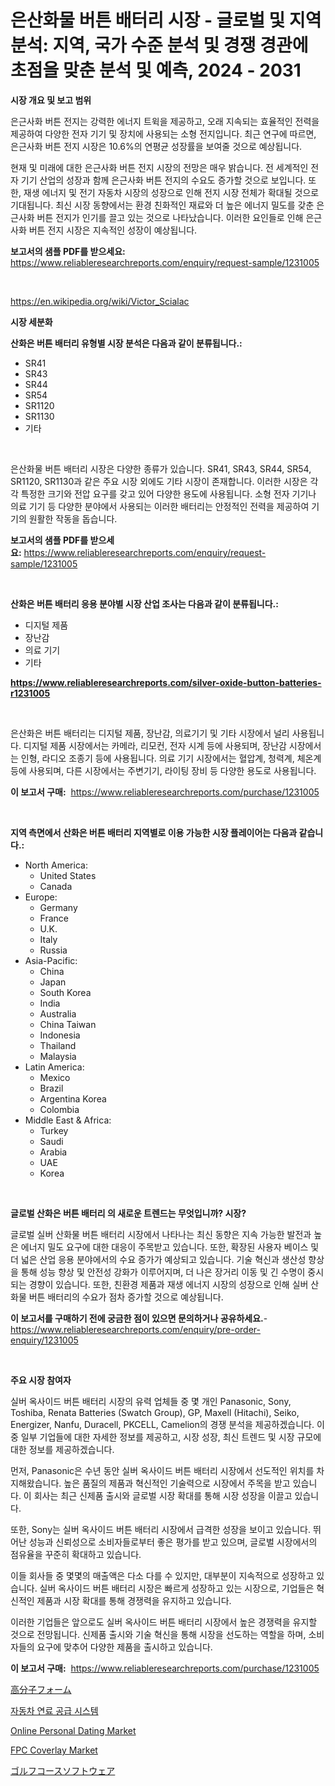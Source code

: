 <p><h1>은산화물 버튼 배터리 시장 - 글로벌 및 지역 분석: 지역, 국가 수준 분석 및 경쟁 경관에 초점을 맞춘 분석 및 예측, 2024 - 2031</h1></p><p><strong>시장 개요 및 보고 범위</strong></p>
<p><p>은근사화 버튼 전지는 강력한 에너지 트윅을 제공하고, 오래 지속되는 효율적인 전력을 제공하여 다양한 전자 기기 및 장치에 사용되는 소형 전지입니다. 최근 연구에 따르면, 은근사화 버튼 전지 시장은 10.6%의 연평균 성장률을 보여줄 것으로 예상됩니다.</p><p>현재 및 미래에 대한 은근사화 버튼 전지 시장의 전망은 매우 밝습니다. 전 세계적인 전자 기기 산업의 성장과 함께 은근사화 버튼 전지의 수요도 증가할 것으로 보입니다. 또한, 재생 에너지 및 전기 자동차 시장의 성장으로 인해 전지 시장 전체가 확대될 것으로 기대됩니다. 최신 시장 동향에서는 환경 친화적인 재료와 더 높은 에너지 밀도를 갖춘 은근사화 버튼 전지가 인기를 끌고 있는 것으로 나타났습니다. 이러한 요인들로 인해 은근사화 버튼 전지 시장은 지속적인 성장이 예상됩니다.</p></p>
<p><strong>보고서의 샘플 PDF를 받으세요:</strong> <a href="https://www.reliableresearchreports.com/enquiry/request-sample/1231005">https://www.reliableresearchreports.com/enquiry/request-sample/1231005</a></p>
<p>&nbsp;</p>
<p><a href="https://en.wikipedia.org/wiki/Victor_Scialac">https://en.wikipedia.org/wiki/Victor_Scialac</a></p>
<p><strong>시장 세분화</strong></p>
<p><strong>산화은 버튼 배터리 유형별 시장 분석은 다음과 같이 분류됩니다.:</strong></p>
<p><ul><li>SR41</li><li>SR43</li><li>SR44</li><li>SR54</li><li>SR1120</li><li>SR1130</li><li>기타</li></ul></p>
<p>&nbsp;</p>
<p><p>은산화물 버튼 배터리 시장은 다양한 종류가 있습니다. SR41, SR43, SR44, SR54, SR1120, SR1130과 같은 주요 시장 외에도 기타 시장이 존재합니다. 이러한 시장은 각각 특정한 크기와 전압 요구를 갖고 있어 다양한 용도에 사용됩니다. 소형 전자 기기나 의료 기기 등 다양한 분야에서 사용되는 이러한 배터리는 안정적인 전력을 제공하여 기기의 원활한 작동을 돕습니다.</p></p>
<p><strong>보고서의 샘플 PDF를 받으세요:</strong>&nbsp;<a href="https://www.reliableresearchreports.com/enquiry/request-sample/1231005">https://www.reliableresearchreports.com/enquiry/request-sample/1231005</a></p>
<p>&nbsp;</p>
<p><strong> 산화은 버튼 배터리 응용 분야별 시장 산업 조사는 다음과 같이 분류됩니다.:</strong></p>
<p><ul><li>디지털 제품</li><li>장난감</li><li>의료 기기</li><li>기타</li></ul></p>
<p><strong><a href="https://www.reliableresearchreports.com/silver-oxide-button-batteries-r1231005">https://www.reliableresearchreports.com/silver-oxide-button-batteries-r1231005</a></strong></p>
<p>&nbsp;</p>
<p><p>은산화은 버튼 배터리는 디지털 제품, 장난감, 의료기기 및 기타 시장에서 널리 사용됩니다. 디지털 제품 시장에서는 카메라, 리모컨, 전자 시계 등에 사용되며, 장난감 시장에서는 인형, 라디오 조종기 등에 사용됩니다. 의료 기기 시장에서는 혈압계, 청력계, 체온계 등에 사용되며, 다른 시장에서는 주변기기, 라이팅 장비 등 다양한 용도로 사용됩니다.</p></p>
<p><strong>이 보고서 구매:</strong>&nbsp; <a href="https://www.reliableresearchreports.com/purchase/1231005">https://www.reliableresearchreports.com/purchase/1231005</a></p>
<p>&nbsp;</p>
<p><strong>지역 측면에서 산화은 버튼 배터리 지역별로 이용 가능한 시장 플레이어는 다음과 같습니다.:</strong></p>
<p><ul>
    <li>
        North America:
        <ul>
            <li>United States</li>
            <li>Canada</li>
        </ul>
    </li>
    <li>
        Europe:
        <ul>
            <li>Germany</li>
            <li>France</li>
            <li>U.K.</li>
            <li>Italy</li>
            <li>Russia</li>
        </ul>
    </li>
    <li>
        Asia-Pacific:
        <ul>
            <li>China</li>
            <li>Japan</li>
            <li>South Korea</li>
            <li>India</li>
            <li>Australia</li>
            <li>China Taiwan</li>
            <li>Indonesia</li>
            <li>Thailand</li>
            <li>Malaysia</li>
        </ul>
    </li>
    <li>
        Latin America:
        <ul>
            <li>Mexico</li>
            <li>Brazil</li>
            <li>Argentina Korea</li>
            <li>Colombia</li>
        </ul>
    </li>
    <li>
        Middle East & Africa:
        <ul>
            <li>Turkey</li>
            <li>Saudi</li>
            <li>Arabia</li>
            <li>UAE</li>
            <li>Korea</li>
        </ul>
    </li>
    </ul></p>
<p>&nbsp;</p>
<p><strong>글로벌 산화은 버튼 배터리 의 새로운 트렌드는 무엇입니까? 시장?</strong></p>
<p><p>글로벌 실버 산화물 버튼 배터리 시장에서 나타나는 최신 동향은 지속 가능한 발전과 높은 에너지 밀도 요구에 대한 대응이 주목받고 있습니다. 또한, 확장된 사용자 베이스 및 더 넓은 산업 응용 분야에서의 수요 증가가 예상되고 있습니다. 기술 혁신과 생산성 향상을 통해 성능 향상 및 안전성 강화가 이루어지며, 더 나은 장거리 이동 및 긴 수명이 중시되는 경향이 있습니다. 또한, 친환경 제품과 재생 에너지 시장의 성장으로 인해 실버 산화물 버튼 배터리의 수요가 점차 증가할 것으로 예상됩니다.</p></p>
<p><strong>이 보고서를 구매하기 전에 궁금한 점이 있으면 문의하거나 공유하세요.</strong>- <a href="https://www.reliableresearchreports.com/enquiry/pre-order-enquiry/1231005">https://www.reliableresearchreports.com/enquiry/pre-order-enquiry/1231005</a></p>
<p>&nbsp;</p>
<p><strong>주요 시장 참여자</strong></p>
<p><p>실버 옥사이드 버튼 배터리 시장의 유력 업체들 중 몇 개인 Panasonic, Sony, Toshiba, Renata Batteries (Swatch Group), GP, Maxell (Hitachi), Seiko, Energizer, Nanfu, Duracell, PKCELL, Camelion의 경쟁 분석을 제공하겠습니다. 이 중 일부 기업들에 대한 자세한 정보를 제공하고, 시장 성장, 최신 트렌드 및 시장 규모에 대한 정보를 제공하겠습니다.</p><p>먼저, Panasonic은 수년 동안 실버 옥사이드 버튼 배터리 시장에서 선도적인 위치를 차지해왔습니다. 높은 품질의 제품과 혁신적인 기술력으로 시장에서 주목을 받고 있습니다. 이 회사는 최근 신제품 출시와 글로벌 시장 확대를 통해 시장 성장을 이끌고 있습니다.</p><p>또한, Sony는 실버 옥사이드 버튼 배터리 시장에서 급격한 성장을 보이고 있습니다. 뛰어난 성능과 신뢰성으로 소비자들로부터 좋은 평가를 받고 있으며, 글로벌 시장에서의 점유율을 꾸준히 확대하고 있습니다.</p><p>이들 회사들 중 몇몇의 매출액은 다소 다를 수 있지만, 대부분이 지속적으로 성장하고 있습니다. 실버 옥사이드 버튼 배터리 시장은 빠르게 성장하고 있는 시장으로, 기업들은 혁신적인 제품과 시장 확대를 통해 경쟁력을 유지하고 있습니다.</p><p>이러한 기업들은 앞으로도 실버 옥사이드 버튼 배터리 시장에서 높은 경쟁력을 유지할 것으로 전망됩니다. 신제품 출시와 기술 혁신을 통해 시장을 선도하는 역할을 하며, 소비자들의 요구에 맞추어 다양한 제품을 출시하고 있습니다.</p></p>
<p><strong>이 보고서 구매:</strong>&nbsp;&nbsp;<a href="https://www.reliableresearchreports.com/purchase/1231005">https://www.reliableresearchreports.com/purchase/1231005</a></p>
<p><p><a href="https://github.com/schmahlson/Market-Research-Report-List-3/blob/main/483095417378.md">高分子フォーム</a></p><p><a href="https://github.com/shampaakter36/Market-Research-Report-List-2/blob/main/395488024239.md">자동차 연료 공급 시스템</a></p><p><a href="https://issuu.com/reportprime-2/docs/online-personal-dating-market-size-2030.pptx">Online Personal Dating Market</a></p><p><a href="https://github.com/lavernaCole75/Market-Research-Report-List-1/blob/main/fpc-coverlay-market.md">FPC Coverlay Market</a></p><p><a href="https://github.com/TerrellConn/Market-Research-Report-List-2/blob/main/270560817379.md">ゴルフコースソフトウェア</a></p></p>
